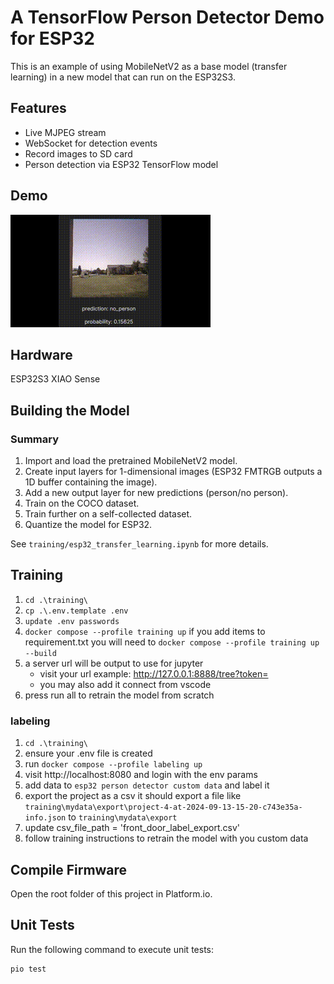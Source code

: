 # A TensorFlow Person Detector Demo for ESP32

This is an example of using MobileNetV2 as a base model (transfer learning) in a new model that can run on the ESP32S3.

## Features

- Live MJPEG stream
- WebSocket for detection events
- Record images to SD card
- Person detection via ESP32 TensorFlow model

## Demo

![Person Detector Demo](demo_files/person_detector_demo.gif)

## Hardware

ESP32S3 XIAO Sense

## Building the Model

### Summary

1. Import and load the pretrained MobileNetV2 model.
2. Create input layers for 1-dimensional images (ESP32 FMTRGB outputs a 1D buffer containing the image).
3. Add a new output layer for new predictions (person/no person).
4. Train on the COCO dataset.
5. Train further on a self-collected dataset.
6. Quantize the model for ESP32.

See `training/esp32_transfer_learning.ipynb` for more details.
## Training
 1. `cd .\training\`
 2. `cp .\.env.template .env`
 3. `update .env passwords `
 4. `docker compose --profile training up`
 if you add items to requirement.txt you will need to ``docker compose --profile training up --build``
 5. a server url will be output to use for jupyter
    + visit your url example: http://127.0.0.1:8888/tree?token=<token> 
    + you may also add it connect from vscode  
 6. press run all to retrain the model from scratch
### labeling
 1. `cd .\training\`
 2. ensure your .env file is created
 3. run `docker compose --profile labeling up`
 4. visit http://localhost:8080 and login with the env params
 5. add data to `esp32 person detector custom data` and label it
 6. export the project as a csv it should export a file like `training\mydata\export\project-4-at-2024-09-13-15-20-c743e35a-info.json`
 to `training\mydata\export`
 7. update csv_file_path = 'front_door_label_export.csv'
 8. follow training instructions to retrain the model with you custom data

## Compile Firmware

Open the root folder of this project in Platform.io.

## Unit Tests

Run the following command to execute unit tests:

```sh
pio test